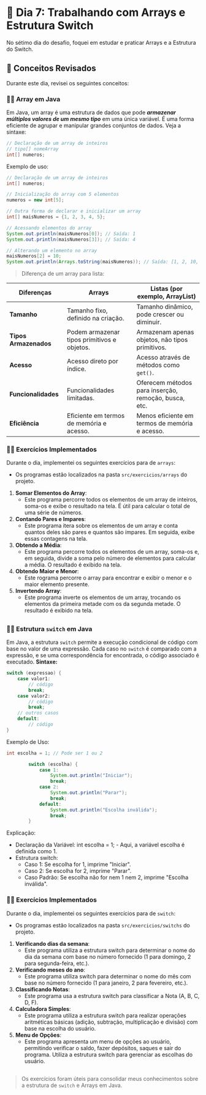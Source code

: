 # 📝 Dia 7: Trabalhando com Arrays e Estrutura Switch

No sétimo dia do desafio, foquei em estudar e praticar Arrays e a Estrutura do Switch.

## 🧠 Conceitos Revisados

Durante este dia, revisei os seguintes conceitos:

### ✍🏻 Array em Java
Em Java, um array é uma estrutura de dados que pode ***armazenar múltiplos valores de um mesmo tipo*** em uma única variável. É uma forma eficiente de agrupar e manipular grandes conjuntos de dados. Veja a sintaxe:
```java
// Declaração de um array de inteiros
// tipo[] nomeArray
int[] numeros;
```
Exemplo de uso:
```java
// Declaração de um array de inteiros
int[] numeros;

// Inicialização do array com 5 elementos
numeros = new int[5];

// Outra forma de declarar e inicializar um array
int[] maisNumeros = {1, 2, 3, 4, 5};

// Acessando elementos do array
System.out.println(maisNumeros[0]); // Saída: 1
System.out.println(maisNumeros[3]); // Saída: 4

// Alterando um elemento no array
maisNumeros[2] = 10;
System.out.println(Arrays.toString(maisNumeros)); // Saída: [1, 2, 10, 4, 5]
```

> Diferença de um array para lista:

| Diferenças            | Arrays                                      | Listas (por exemplo, ArrayList)                   |
|-----------------------|---------------------------------------------|---------------------------------------------------|
| **Tamanho**           | Tamanho fixo, definido na criação.          | Tamanho dinâmico, pode crescer ou diminuir.       |
| **Tipos Armazenados** | Podem armazenar tipos primitivos e objetos. | Armazenam apenas objetos, não tipos primitivos.   |
| **Acesso**            | Acesso direto por índice.                   | Acesso através de métodos como `get()`.           |
| **Funcionalidades**   | Funcionalidades limitadas.                  | Oferecem métodos para inserção, remoção, busca, etc. |
| **Eficiência**        | Eficiente em termos de memória e acesso.    | Menos eficiente em termos de memória e acesso.    |


### ✍🏻 Exercícios Implementados
Durante o dia, implementei os seguintes exercícios para de `arrays`:
 - Os programas estão localizados na pasta `src/exercicios/arrays` do projeto.

1. **Somar Elementos do Array**:
    - Este programa percorre todos os elementos de um array de inteiros, soma-os e exibe o resultado na tela. É útil para calcular o total de uma série de números.
2. **Contando Pares e Impares**:
    - Este programa itera sobre os elementos de um array e conta quantos deles são pares e quantos são ímpares. Em seguida, exibe essas contagens na tela.
3. **Obtendo a Média**:
    - Este programa percorre todos os elementos de um array, soma-os e, em seguida, divide a soma pelo número de elementos para calcular a média. O resultado é exibido na tela.
4. **Obtendo Maior e Menor**:
     - Este rograma percorre o array para encontrar e exibir o menor e o maior elemento presente.
5. **Invertendo Array**:
     - Este programa inverte os elementos de um array, trocando os elementos da primeira metade com os da segunda metade. O resultado é exibido na tela.
##

### ✍🏻 Estrutura `switch` em Java
Em Java, a estrutura `switch` permite a execução condicional de código com base no valor de uma expressão. Cada caso no `switch` é comparado com a expressão, e se uma correspondência for encontrada, o código associado é executado. **Sintaxe:**
```java
switch (expressao) {
    case valor1:
        // código
        break;
    case valor2:
        // código
        break;
    // outros casos
    default:
        // código
}
```
Exemplo de Uso:
```java
int escolha = 1; // Pode ser 1 ou 2

        switch (escolha) {
            case 1:
                System.out.println("Iniciar");
                break;
            case 2:
                System.out.println("Parar");
                break;
            default:
                System.out.println("Escolha inválida");
                break;
        }
```
Explicação:
- Declaração da Variável: int escolha = 1; - Aqui, a variável escolha é definida como 1.
- Estrutura switch:
    - Caso 1: Se escolha for 1, imprime "Iniciar".
    - Caso 2: Se escolha for 2, imprime "Parar".
    - Caso Padrão: Se escolha não for nem 1 nem 2, imprime "Escolha inválida".

### ✍🏻 Exercícios Implementados
Durante o dia, implementei os seguintes exercícios para de `switch`:
 - Os programas estão localizados na pasta `src/exercicios/switchs` do projeto.

1. **Verificando dias da semana**:
    - Este programa utiliza a estrutura switch para determinar o nome do dia da semana com base no número fornecido (1 para domingo, 2 para segunda-feira, etc.). 
2. **Verificando meses do ano**:
    - Este programa utiliza switch para determinar o nome do mês com base no número fornecido (1 para janeiro, 2 para fevereiro, etc.).
3. **Classificando Notas**:
    - Este programa usa a estrutura switch para classificar a Nota (A, B, C, D, F).
4. **Calculadora Simples**:
    - Este programa utiliza a estrutura switch para realizar operações aritméticas básicas (adição, subtração, multiplicação e divisão) com base na escolha do usuário.
5. **Menu de Opções**:
    - Este programa apresenta um menu de opções ao usuário, permitindo verificar o saldo, fazer depósitos, saques e sair do programa. Utiliza a estrutura switch para gerenciar as escolhas do usuário.

##

> Os exercícios foram úteis para consolidar meus conhecimentos sobre a estrutura de `switch` e Arrays em Java.
